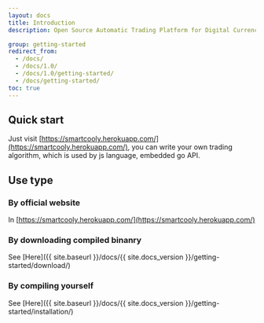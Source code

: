 ```yaml
---
layout: docs
title: Introduction
description: Open Source Automatic Trading Platform for Digital Currency.

group: getting-started
redirect_from:
  - /docs/
  - /docs/1.0/
  - /docs/1.0/getting-started/
  - /docs/getting-started/
toc: true
---
```


## Quick start

Just visit [https://smartcooly.herokuapp.com/](https://smartcooly.herokuapp.com/), you can write your own trading algorithm, which is used by js language, embedded go API.

## Use type

### By official website

In [https://smartcooly.herokuapp.com/](https://smartcooly.herokuapp.com/)

### By downloading compiled binanry

See [Here]({{ site.baseurl }}/docs/{{ site.docs_version }}/getting-started/download/)

### By compiling yourself

See [Here]({{ site.baseurl }}/docs/{{ site.docs_version }}/getting-started/installation/)


